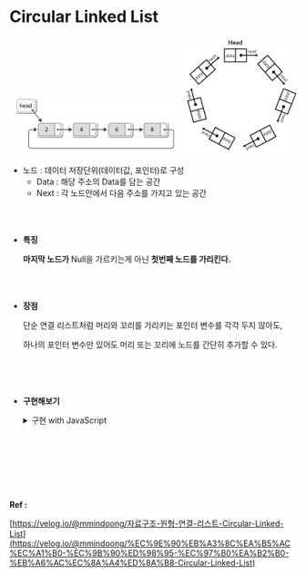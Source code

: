 # Circular Linked List

<img src="Circular-Linked-List(img)/Untitled.png" width="300" >

<img src="Circular-Linked-List(img)/Untitled%201.png" width="200" >

- 노드 : 데이터 저장단위(데이터값, 포인터)로 구성
  - Data : 해당 주소의 Data를 담는 공간
  - Next : 각 노드안에서 다음 주소를 가지고 있는 공간

<br>
<br>

- **특징**

  **마지막 노드가** Null을 가르키는게 아닌 **첫번째 노드를 가리킨다.**

<br>
<br>

- **장점**

  단순 연결 리스트처럼 머리와 꼬리를 가리키는 포인터 변수를 각각 두지 않아도,

  하나의 포인터 변수만 있어도 머리 또는 꼬리에 노드를 간단히 추가할 수 있다.

<br>
<br>
<br>

- **구현해보기**
  <details>
  <summary> 구현 with JavaScript </summary>

  ```jsx
  // Node() : data와 point를 가지고 있는 객체
  function Node(data) {
    this.data = data;
    this.next = null;
  }

  // CircularLinkedList
  function CircularLinkedList() {
    this.head = null;
    this.length = 0;
  }

  // size() : 연결 리스트 내 노드 개수 확인
  CircularLinkedList.prototype.size = function () {
    return this.length;
  };

  // isEmpty() : 객체 내 노드 존재 여부 파악
  CircularLinkedList.prototype.isEmpty = function () {
    return this.length === 0;
  };

  // printNode(): 노드 출력
  CircularLinkedList.prototype.printNode = function () {
    process.stdout.write("head -> ");

    if (this.length != 0) {
      process.stdout.write(`${this.head.data} -> `);
      for (let node = this.head.next; node != this.head; node = node.next) {
        process.stdout.write(`${node.data} -> `);
      }
    }

    console.log("null");
  };

  // append() : 연결 리스트 가장 끝에 노드 추가
  CircularLinkedList.prototype.append = function (value) {
    let node = new Node(value),
      current = this.head;

    if (this.head === null) {
      this.head = node;
    } else {
      while (current.next != this.head) {
        current = current.next;
      }
      current.next = node;
    }

    node.next = this.head;

    this.length++;
  };

  //insert() : position 위치에 노드 추가
  CircularLinkedList.prototype.insert = function (value, position = 0) {
    if (position < 0 || position > this.length) {
      return false;
    }

    let node = new Node(value),
      current = this.head,
      index = 0,
      prev;

    if (position === 0) {
      node.next = current;

      if (this.isEmpty()) {
        current = node;
      } else {
        while (current.next != this.head) {
          current = current.next;
        }
      }

      this.head = node;
      current.next = this.head;
    } else {
      while (index++ < position) {
        prev = current;
        current = current.next;
      }

      node.next = current;
      prev.next = node;

      if (node.next === null) {
        node.next = this.head;
      }
    }
    this.length++;

    return true;
  };

  // remove() : value 데이터를 찾아 노드 삭제
  CircularLinkedList.prototype.remove = function (value) {
    let current = this.head,
      prev = current,
      data;

    while (current.data != value && current.next != this.head) {
      prev = current;
      current = current.next;
    }

    if (current.data != value) {
      return null;
    }

    data = current.data;
    if (current === this.head) {
      while (current.next != this.head) {
        current = current.next;
      }

      this.head = this.head.next;
      current.next = this.head;
    } else {
      prev.next = current.next;
    }

    this.length--;

    return data;
  };

  // removeAt() : position 위치 노드 삭제
  CircularLinkedList.prototype.removeAt = function (position = 0) {
    if (position < 0 || position >= this.length) {
      return null;
    }

    let current = this.head,
      index = 0,
      prev,
      data;

    if (position === 0) {
      data = current.data;

      while (current.next != this.head) {
        current = current.next;
      }

      this.head = this.head.next;
      current.next = this.head;
    } else {
      while (index++ < position) {
        prev = current;
        current = current.next;
      }

      data = current.data;

      prev.next = current.next;
    }
    this.length--;

    return data;
  };

  // indexOf(): value 값을 갖는 노드 위치 반환
  CircularLinkedList.prototype.indexOf = function (value) {
    let current = this.head,
      index = 0;

    do {
      if (current.data === value) {
        return index;
      }
      index++;
      current = current.next;
    } while (current != this.head);

    return -1;
  };

  // remove2(): indexOf + removeAt = remove
  CircularLinkedList.prototype.remove2 = function (value) {
    let index = this.indexOf(value);
    return this.removeAt(index);
  };
  ```

    </details>

<br>
<br>
<br>
<br>
<br>
<br>

**Ref :**

[https://velog.io/@mmindoong/자료구조-원형-연결-리스트-Circular-Linked-List](https://velog.io/@mmindoong/%EC%9E%90%EB%A3%8C%EA%B5%AC%EC%A1%B0-%EC%9B%90%ED%98%95-%EC%97%B0%EA%B2%B0-%EB%A6%AC%EC%8A%A4%ED%8A%B8-Circular-Linked-List)

